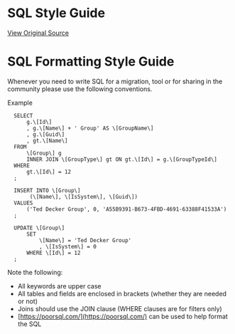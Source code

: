 # SQL Style Guide
[View Original Source](https://community.rockrms.com/developer/sql-style-guide)

SQL Formatting Style Guide
==========================

Whenever you need to write SQL for a migration, tool or for sharing in the community please use the following conventions.

Example
```
  SELECT
      g.\[Id\]
      , g.\[Name\] + ' Group' AS \[GroupName\]
      , g.\[Guid\]
      , gt.\[Name\]
  FROM
      \[Group\] g
      INNER JOIN \[GroupType\] gt ON gt.\[Id\] = g.\[GroupTypeId\]
  WHERE
      gt.\[Id\] = 12
  ;
```
```
  INSERT INTO \[Group\]
       (\[Name\], \[IsSystem\], \[Guid\])
  VALUES
      ('Ted Decker Group', 0, 'A55B9391-B673-4FBD-4691-63388F41533A')
  ;
```
```
  UPDATE \[Group\]
      SET
          \[Name\] = 'Ted Decker Group'
          , \[IsSystem\] = 0
      WHERE \[Id\] = 12
  ;

```

Note the following:

*   All keywords are upper case
*   All tables and fields are enclosed in brackets (whether they are needed or not)
*   Joins should use the JOIN clause (WHERE clauses are for filters only)
*   [https://poorsql.com/](https://poorsql.com/) can be used to help format the SQL